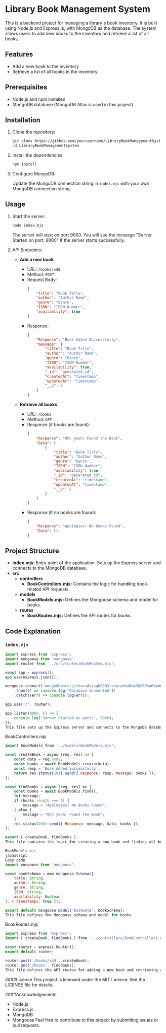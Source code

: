 # Library Book Management System

This is a backend project for managing a library's book inventory. It is built using Node.js and Express.js, with MongoDB as the database. The system allows users to add new books to the inventory and retrieve a list of all books.

## Features

- Add a new book to the inventory
- Retrieve a list of all books in the inventory

## Prerequisites

- Node.js and npm installed
- MongoDB database (MongoDB Atlas is used in this project)

## Installation

1. Clone the repository:

    ```bash
    git clone https://github.com/yourusername/LibraryBookManagementSystem.git
    cd LibraryBookManagementSystem
    ```

2. Install the dependencies:

    ```bash
    npm install
    ```

3. Configure MongoDB:

    Update the MongoDB connection string in `index.mjs` with your own MongoDB connection string.

## Usage

1. Start the server:

    ```bash
    node index.mjs
    ```

    The server will start on port 9000. You will see the message "Server Started on port: 9000" if the server starts successfully.

2. API Endpoints:

    - **Add a new book**

        - URL: `/books/add`
        - Method: `POST`
        - Request Body:
            ```json
            {
                "title": "Book Title",
                "author": "Author Name",
                "genre": "Genre",
                "ISBN": "ISBN Number",
                "availability": true
            }
            ```
        - Response:
            ```json
            {
                "Response": "Book Added Successfully",
                "message": {
                    "title": "Book Title",
                    "author": "Author Name",
                    "genre": "Genre",
                    "ISBN": "ISBN Number",
                    "availability": true,
                    "_id": "generated_id",
                    "createdAt": "timestamp",
                    "updatedAt": "timestamp",
                    "__v": 0
                }
            }
            ```

    - **Retrieve all books**

        - URL: `/books`
        - Method: `GET`
        - Response (if books are found):
            ```json
            {
                "Response": "Ohh yeah! Found the Book",
                "Data": [
                    {
                        "title": "Book Title",
                        "author": "Author Name",
                        "genre": "Genre",
                        "ISBN": "ISBN Number",
                        "availability": true,
                        "_id": "generated_id",
                        "createdAt": "timestamp",
                        "updatedAt": "timestamp",
                        "__v": 0
                    }
                ]
            }
            ```
        - Response (if no books are found):
            ```json
            {
                "Response": "Apologies! No Books Found",
                "Data": []
            }
            ```

## Project Structure

- **index.mjs:** Entry point of the application. Sets up the Express server and connects to the MongoDB database.
- **src**
  - **controllers**
    - **BookControllers.mjs:** Contains the logic for handling book-related API requests.
  - **models**
    - **BookModels.mjs:** Defines the Mongoose schema and model for books.
  - **routes**
    - **BookRoutes.mjs:** Defines the API routes for books.

## Code Explanation

### `index.mjs`

```javascript
import express from 'express';
import mongoose from 'mongoose';
import router from '../src/routes/BookRoutes.mjs';

const app = express();
app.use(express.json());

mongoose.connect("mongodb+srv://sharadsingh0203:sharad%40%400209%40%400203@cluster0.xogxrhv.mongodb.net/BooksData")
    .then(() => console.log('Database Connected'))
    .catch((err) => console.log(err));

app.use('/', router);

app.listen(9000, () => {
    console.log('Server Started on port:', 9000);
});
This file sets up the Express server and connects to the MongoDB database. It also imports and uses the router for handling API requests.
```
BookControllers.mjs
```javascript
import BookModels from '../models/BookModels.mjs';

const createBook = async (req, res) => {
    const data = req.body;
    const books = await BookModels.create(data);
    const resp = 'Book Added Successfully';
    return res.status(201).send({ Response: resp, message: books });
};

const findBooks = async (req, res) => {
    const books = await BookModels.find();
    let message;
    if (books.length === 0) {
        message = "Apologies! No Books Found";
    } else {
        message = "Ohh yeah! Found the Book";
    }
    res.status(200).send({ Response: message, Data: books });
};

export { createBook, findBooks };
This file contains the logic for creating a new book and finding all books in the inventory.

```

```jsx
BookModels.mjs
javascript
Copy code
import mongoose from "mongoose";

const bookSchema = new mongoose.Schema({
    title: String,
    author: String,
    genre: String,
    ISBN: String,
    availability: Boolean
}, { timestamps: true });

export default mongoose.model('bookData', bookSchema);
This file defines the Mongoose schema and model for books.
```

BookRoutes.mjs
```javascript
import express from 'express';
import { createBook, findBooks } from '../controllers/BookControllers.mjs';

const router = express.Router();
export default router;

router.post('/books/add', createBook);
router.get('/books', findBooks);
This file defines the API routes for adding a new book and retrieving all books.
```

####License
This project is licensed under the MIT License. See the LICENSE file for details.

####Acknowledgements
- Node.js
- Express.js
- MongoDB
- Mongoose
Feel free to contribute to this project by submitting issues or pull requests.
